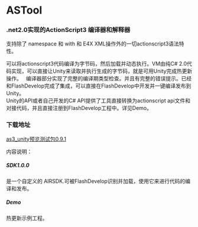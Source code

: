 # ASTool
### .net2.0实现的ActionScript3 编译器和解释器
支持除了 namespace 和 with 和 E4X XML操作外的一切actionscript3语法特性。   

可以将actionscript3代码编译为字节码，然后加载并动态执行。VM由纯C# 2.0代码实现，可以直接让Unity来读取并执行生成的字节码，就是可用Unity完成热更新操作。  
编译器部分实现了完整的编译期类型检查。并且有完整的错误提示。已经和FlashDevelop完成了集成，可以直接在FlashDevelop中开发并一键编译发布到Unity。   
Unity的API或者自己开发的C# API提供了工具直接转换为actionscript api文件和对接代码，并且直接注册到FlashDevelop工程中。详见Demo。




### 下载地址
[as3_unity预览测试包0.9.1](/raw/master/publish/v0.9.1/as3_unity_0.9.1.zip)

内容说明：
##### SDK1.0.0
是一个自定义的 AIRSDK.可被FlashDevelop识别并加载，使用它来进行代码的编译和发布。

##### Demo
热更新示例工程。


